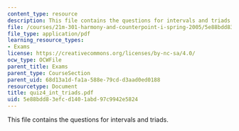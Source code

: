```yaml
---
content_type: resource
description: This file contains the questions for intervals and triads.
file: /courses/21m-301-harmony-and-counterpoint-i-spring-2005/5e88bdd83efcd1401abd97c9942e5824_quiz4_int_triads.pdf
file_type: application/pdf
learning_resource_types:
- Exams
license: https://creativecommons.org/licenses/by-nc-sa/4.0/
ocw_type: OCWFile
parent_title: Exams
parent_type: CourseSection
parent_uid: 68d13a1d-fa1a-588e-79cd-d3aad0ed0188
resourcetype: Document
title: quiz4_int_triads.pdf
uid: 5e88bdd8-3efc-d140-1abd-97c9942e5824
---
```

This file contains the questions for intervals and triads.